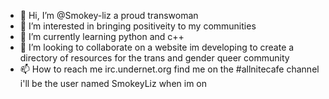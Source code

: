 - 👋 Hi, I’m @Smokey-liz a proud transwoman
- 👀 I’m interested in bringing positiveity to my communities
- 🌱 I’m currently learning python and c++
- 💞️ I’m looking to collaborate on a website im developing to create a directory of resources for the trans and gender queer community
- 📫 How to reach me irc.undernet.org find me on the #allnitecafe channel i'll be the user named SmokeyLiz when im on

<!---
Smokey-liz/Smokey-liz is a ✨ special ✨ repository because its `README.md` (this file) appears on your GitHub profile.
You can click the Preview link to take a look at your changes.
--->
